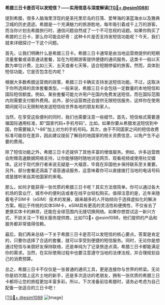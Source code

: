 **希腊三日卡是否可以发短信？——实用信息与深度解读[[TG💪+ @esim1088](https://t.me/s/esim1088)]**

提到希腊，很多人脑海里浮现的是圣托里尼岛的日落、爱琴海的湛蓝海水以及雅典卫城的历史遗迹。希腊是一个充满魅力的旅游胜地，每年吸引着成千上万的游客。而当你计划去希腊旅行时，通信问题自然成了一个不可忽视的话题。如果你购买了希腊的三日卡，那么你可能会好奇：这种卡片是否支持发短信功能呢？今天，我们就来详细探讨一下这个问题。

首先，让我们明确什么是希腊三日卡。希腊三日卡通常是由当地运营商提供的短期流量套餐或语音通话套餐，旨在为短期游客提供便捷的通讯服务。这类卡一般以天数为单位计费，比如三天、五天或者七天等，适合短期停留的旅客。然而，具体到短信功能，它是否包含在内呢？

根据大多数希腊运营商的政策，希腊三日卡确实支持发送短信功能。不过，这取决于你所选择的具体套餐类型。一般来说，希腊三日卡会包括一定数量的本地短信和国际短信额度。例如，某些套餐可能允许用户在国内免费发送短信，而在国际范围内则需要支付额外费用。此外，部分运营商还会提供无限短信服务，这样你在使用期间就可以无限制地发送短信给世界各地的朋友和家人。

当然，在享受这些便利的同时，我们也需要注意一些细节。首先，短信格式需要遵循国际通用标准，即“国家代码+手机号码”。比如，如果你要从希腊发送短信到中国，你需要输入“+86”加上对方的手机号码。其次，由于不同国家之间的短信收费标准可能存在差异，因此建议提前了解目的地国家的相关资费信息，以免产生不必要的费用。

除了短信功能之外，希腊三日卡还提供了其他丰富的增值服务。例如，许多运营商会附赠高速数据网络支持，让你能够随时随地浏览网页、观看视频或使用社交媒体。这对于现代旅行者来说无疑是一大福音，毕竟在异国他乡保持联系至关重要。另外，部分套餐还涵盖了语音通话服务，这意味着你可以直接拨打当地的电话号码或是接听来自其他国家的来电。

那么，如何才能获得一张优质的希腊三日卡呢？其实方法很简单。你可以通过各大机场的营业厅、城市中的便利店或者在线平台轻松购买。值得注意的是，近年来随着电子SIM卡（eSIM）技术的发展，越来越多的人开始倾向于选择虚拟化的解决方案。相比于传统的实体SIM卡，eSIM具有更高的灵活性和便携性，不仅省去了更换实体卡的麻烦，还能在全球范围内无缝切换网络。如果你想尝试这一新兴方式，不妨关注一下相关服务提供商，比如TG💪+ @esim1088，他们提供的产品和服务都非常值得信赖。

最后，我们再来总结一下关于希腊三日卡是否可以发短信的核心要点。答案是肯定的，只要你选择了合适的套餐，就可以享受到便捷的短信服务。同时，无论你是想通过短信与亲朋好友保持联络，还是单纯为了记录旅途点滴，希腊三日卡都能满足你的需求。当然，在实际使用过程中也要注意遵守当地的法律法规，并合理规划自己的消费预算。

总之，希腊三日卡不仅仅是一张普通的通讯工具，更是连接你与世界的桥梁。无论你是初次踏上这片土地的新手，还是多次造访的老朋友，拥有一张优质的希腊三日卡都将让您的旅程更加丰富多彩。所以，下次准备前往希腊时，请务必考虑为自己配备一张适合的三日卡吧！

[[TG💪+ @esim1088](https://t.me/s/esim1088) ![Image](https://i.postimg.cc/4NQfJmqS/Snipaste-2025-05-13-00-14-12.png)]